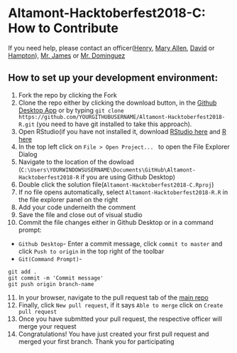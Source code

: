 # Altamont-Hacktoberfest2018-C: How to Contribute
If you need help, please contact an officer([Henry](https://github.com/Dino11223567), [Mary Allen](https://github.com/mamurray318), [David](https://github.com/DJN1) or [Hampton](https://github.com/hamptonwalker)), [Mr. James](https://github.com/ryanjames1729) or [Mr. Dominguez](https://github.com/robertjdominguez)
## How to set up your development environment:
1. Fork the repo by clicking the Fork 
2. Clone the repo either by clicking the download button, in the [Github Desktop App](https://desktop.github.com/) or by typing `git clone https://github.com/YOURGITHUBUSERNAME/Altamont-Hacktoberfest2018-R.git` (you need to have git installed to take this approach).
3. Open RStudio(if you have not installed it, download [RStudio here](https://www.rstudio.com/products/rstudio/download/#download) and [R here](https://cran.cnr.berkeley.edu/)
4. In the top left click on `File > Open Project... ` to open the File Explorer Dialog
5. Navigate to the location of the dowload (`C:\Users\YOURWINDOWSUSERNAME\Documents\GitHub\Altamont-Hacktoberfest2018-R` if you are using Github Desktop)
6. Double click the solution file(`Altamont-Hacktoberfest2018-C.Rproj`)
7. If no file opens automatically, select `Altamont-Hacktoberfest2018-R.R` in the file explorer panel on the right
8. Add your code underneith the comment
9. Save the file and close out of visual studio
10. Commit the file changes either in Github Desktop or in a command prompt:
  * `Github Desktop`- Enter a commit message, click `commit to master` and click `Push to origin` in the top right of the toolbar
  * `Git(Command Prompt)`- 
```
git add .
git commit -m 'Commit message'
git push origin branch-name
```
11. In your browser, navigate to the pull request tab of the [main repo](https://github.com/YOURGITHUBUSERNAME/Altamont-Hacktoberfest2018-R/pulls)
12. Finally, click `New pull request`, if it says `Able to merge` click on `Create pull request`
13. Once you have submitted your pull request, the respective officer will merge your request
13. Congratulations! You have just created your first pull request and merged your first branch. Thank you for participating
